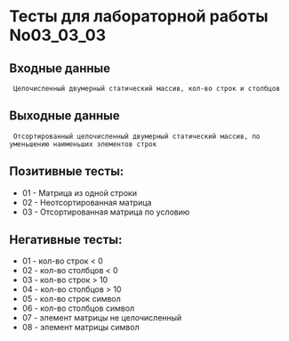 # Тесты для лабораторной работы No03_03_03
## Входные данные
     Целочисленный двумерный статический массив, кол-во строк и столбцов
## Выходные данные
     Отсортированный целочисленный двумерный статический массив, по уменьшению наименьших элементов строк
## Позитивные тесты:
- 01 - Матрица из одной строки
- 02 - Неотсортированная матрица
- 03 - Отсортированная матрица по условию


## Негативные тесты:
- 01 - кол-во строк < 0 
- 02 - кол-во столбцов < 0
- 03 - кол-во строк > 10 
- 04 - кол-во столбцов > 10
- 05 - кол-во строк символ
- 06 - кол-во столбцов символ
- 07 - элемент матрицы не целочисленный
- 08 - элемент матрицы символ